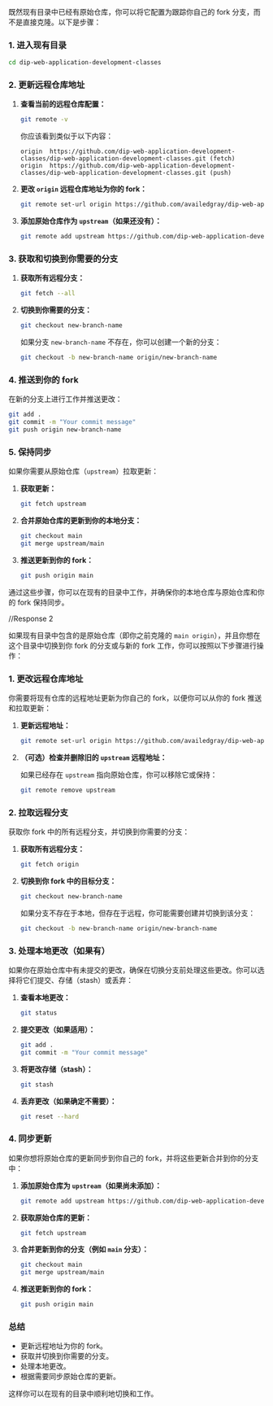 既然现有目录中已经有原始仓库，你可以将它配置为跟踪你自己的 fork 分支，而不是直接克隆。以下是步骤：

### 1. **进入现有目录**

```bash
cd dip-web-application-development-classes
```

### 2. **更新远程仓库地址**

1. **查看当前的远程仓库配置：**

   ```bash
   git remote -v
   ```

   你应该看到类似于以下内容：

   ```
   origin  https://github.com/dip-web-application-development-classes/dip-web-application-development-classes.git (fetch)
   origin  https://github.com/dip-web-application-development-classes/dip-web-application-development-classes.git (push)
   ```

2. **更改 `origin` 远程仓库地址为你的 fork：**

   ```bash
   git remote set-url origin https://github.com/availedgray/dip-web-application-development-classes.git
   ```

3. **添加原始仓库作为 `upstream`（如果还没有）：**

   ```bash
   git remote add upstream https://github.com/dip-web-application-development-classes/dip-web-application-development-classes.git
   ```

### 3. **获取和切换到你需要的分支**

1. **获取所有远程分支：**

   ```bash
   git fetch --all
   ```

2. **切换到你需要的分支：**

   ```bash
   git checkout new-branch-name
   ```

   如果分支 `new-branch-name` 不存在，你可以创建一个新的分支：

   ```bash
   git checkout -b new-branch-name origin/new-branch-name
   ```

### 4. **推送到你的 fork**

在新的分支上进行工作并推送更改：

```bash
git add .
git commit -m "Your commit message"
git push origin new-branch-name
```

### 5. **保持同步**

如果你需要从原始仓库（`upstream`）拉取更新：

1. **获取更新：**

   ```bash
   git fetch upstream
   ```

2. **合并原始仓库的更新到你的本地分支：**

   ```bash
   git checkout main
   git merge upstream/main
   ```

3. **推送更新到你的 fork：**

   ```bash
   git push origin main
   ```

通过这些步骤，你可以在现有的目录中工作，并确保你的本地仓库与原始仓库和你的 fork 保持同步。

//Response 2

如果现有目录中包含的是原始仓库（即你之前克隆的 `main origin`），并且你想在这个目录中切换到你 fork 的分支或与新的 fork 工作，你可以按照以下步骤进行操作：

### 1. **更改远程仓库地址**

你需要将现有仓库的远程地址更新为你自己的 fork，以便你可以从你的 fork 推送和拉取更新：

1. **更新远程地址：**

   ```bash
   git remote set-url origin https://github.com/availedgray/dip-web-application-development-classes.git
   ```

2. **（可选）检查并删除旧的 `upstream` 远程地址：**

   如果已经存在 `upstream` 指向原始仓库，你可以移除它或保持：

   ```bash
   git remote remove upstream
   ```

### 2. **拉取远程分支**

获取你 fork 中的所有远程分支，并切换到你需要的分支：

1. **获取所有远程分支：**

   ```bash
   git fetch origin
   ```

2. **切换到你 fork 中的目标分支：**

   ```bash
   git checkout new-branch-name
   ```

   如果分支不存在于本地，但存在于远程，你可能需要创建并切换到该分支：

   ```bash
   git checkout -b new-branch-name origin/new-branch-name
   ```

### 3. **处理本地更改（如果有）**

如果你在原始仓库中有未提交的更改，确保在切换分支前处理这些更改。你可以选择将它们提交、存储（stash）或丢弃：

1. **查看本地更改：**

   ```bash
   git status
   ```

2. **提交更改（如果适用）：**

   ```bash
   git add .
   git commit -m "Your commit message"
   ```

3. **将更改存储（stash）：**

   ```bash
   git stash
   ```

4. **丢弃更改（如果确定不需要）：**

   ```bash
   git reset --hard
   ```

### 4. **同步更新**

如果你想将原始仓库的更新同步到你自己的 fork，并将这些更新合并到你的分支中：

1. **添加原始仓库为 `upstream`（如果尚未添加）：**

   ```bash
   git remote add upstream https://github.com/dip-web-application-development-classes/dip-web-application-development-classes.git
   ```

2. **获取原始仓库的更新：**

   ```bash
   git fetch upstream
   ```

3. **合并更新到你的分支（例如 `main` 分支）：**

   ```bash
   git checkout main
   git merge upstream/main
   ```

4. **推送更新到你的 fork：**

   ```bash
   git push origin main
   ```

### 总结
- 更新远程地址为你的 fork。
- 获取并切换到你需要的分支。
- 处理本地更改。
- 根据需要同步原始仓库的更新。

这样你可以在现有的目录中顺利地切换和工作。